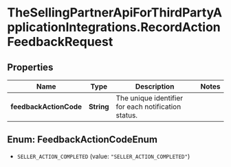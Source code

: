 # TheSellingPartnerApiForThirdPartyApplicationIntegrations.RecordActionFeedbackRequest

## Properties

Name | Type | Description | Notes
------------ | ------------- | ------------- | -------------
**feedbackActionCode** | **String** | The unique identifier for each notification status. | 



## Enum: FeedbackActionCodeEnum


* `SELLER_ACTION_COMPLETED` (value: `"SELLER_ACTION_COMPLETED"`)




